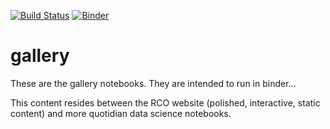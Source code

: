 [![Build Status](https://travis-ci.org/cormorack/notebooks.svg?branch=master)](https://travis-ci.org/cormorack/notebooks)
[![Binder](https://mybinder.org/badge.svg)](https://mybinder.org/v2/gh/cormorack/notebooks/master)

# gallery

These are the gallery notebooks. They are intended to run in binder...

This content resides between the RCO website (polished, interactive, static content) and more quotidian data science notebooks.

